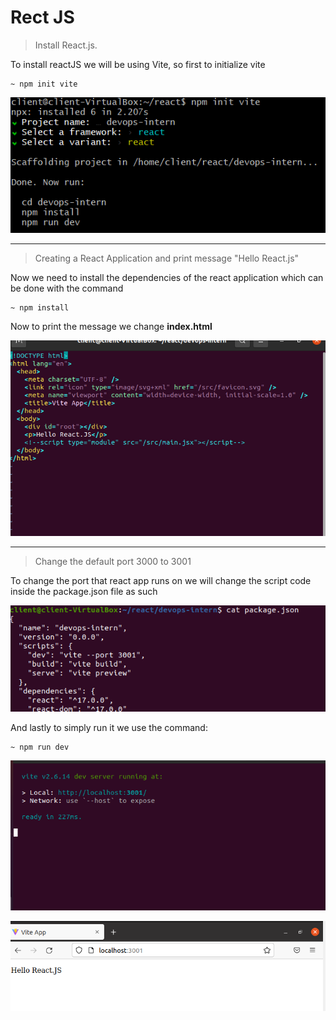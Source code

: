 # Rect JS

> Install React.js.

To install reactJS we will be using Vite, so first to initialize vite 

```
~ npm init vite
```
![Initialize](screenshots/Screenshot%202021-11-16%20143043.png)

---

> Creating a React Application and print message "Hello React.js"

Now we need to install the dependencies of the react application which can be done with the command

```
~ npm install
```

Now to print the message we change **index.html**

 ![index.html](screenshots/Screenshot%202021-11-16%20174042.png)

---

> Change the default port 3000 to 3001

To change the port that react app runs on we will change the script code inside the package.json file as such

![port](screenshots/Screenshot%202021-11-16%20173833.png)

 

And lastly to simply run it we use the command:

```
~ npm run dev
```
 
![run dev](screenshots/Screenshot%202021-11-16%20173810.png)

![browser](screenshots/Screenshot%202021-11-16%20174025.png)
